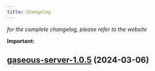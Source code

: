 ```yaml
---
title: Changelog
---
```



*for the complete changelog, please refer to the website*

**Important:**


## [gaseous-server-1.0.5](https://github.com/truecharts/charts/compare/gaseous-server-1.0.4...gaseous-server-1.0.5) (2024-03-06)